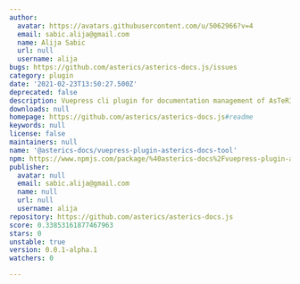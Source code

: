 ```yaml
---
author:
  avatar: https://avatars.githubusercontent.com/u/5062966?v=4
  email: sabic.alija@gmail.com
  name: Alija Sabic
  url: null
  username: alija
bugs: https://github.com/asterics/asterics-docs.js/issues
category: plugin
date: '2021-02-23T13:50:27.500Z'
deprecated: false
description: Vuepress cli plugin for documentation management of AsTeRICS
downloads: null
homepage: https://github.com/asterics/asterics-docs.js#readme
keywords: null
license: false
maintainers: null
name: '@asterics-docs/vuepress-plugin-asterics-docs-tool'
npm: https://www.npmjs.com/package/%40asterics-docs%2Fvuepress-plugin-asterics-docs-tool
publisher:
  avatar: null
  email: sabic.alija@gmail.com
  name: null
  url: null
  username: alija
repository: https://github.com/asterics/asterics-docs.js
score: 0.33853161877467963
stars: 0
unstable: true
version: 0.0.1-alpha.1
watchers: 0

---
```


